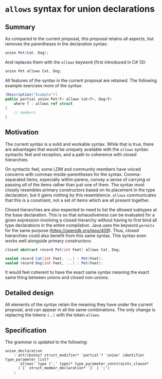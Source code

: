 # `allows` syntax for union declarations

## Summary

As compared to the current proposal, this proposal retains all aspects, but removes the parentheses in the declaration syntax:

```cs
union Pet(Cat, Dog);
```

And replaces them with the `allows` keyword (first introduced in C# 13):

```cs
union Pet allows Cat, Dog;
```

All features of the syntax in the current proposal are retained. The following example exercises more of the syntax:

```cs
[Description("Example")]
public partial union Pet<T> allows Cat<T>, Dog<T>
    where T : allows ref struct
{
    // members
}
```

## Motivation

The current syntax is a solid and workable syntax. While that is true, there are advantages that would be uniquely available with the `allows` syntax: syntactic feel and reception, and a path to coherence with closed hierarchies.

On syntactic feel, some LDM and community members have voiced concerns with commas-inside-parentheses for the syntax. Comma-separated items, especially within parens, convey a sense of carrying or passing _all_ of the items rather than just one of them. The syntax most closely resembles primary constructors based on its placement in the type declaration, but it gains nothing by this resemblence. `allows` communicates that this is a constraint, not a set of items which are all present together.

Closed hierarchies are also expected to need to list the allowed subtypes at the base declaration. This is so that exhaustiveness can be evaluated for a given expression involving a closed hierarchy without having to first bind all type declarations in the entire compilation. Java uses the keyword `permits` for the same purpose (<https://openjdk.org/jeps/409>). Thus, closed hierarchies could also benefit from this same syntax. This syntax even works well alongside primary constructors:

```cs
closed abstract record Pet(int Feet) allows Cat, Dog;

sealed record Cat(int Feet, ...) : Pet(Feet);
sealed record Dog(int Feet, ...) : Pet(Feet);
```

It would feel coherent to have the exact same syntax meaning the exact same thing between unions and closed non-unions.

## Detailed design

All elements of the syntax retain the meaning they have under the current proposal, and can appear in all the same combinations. The only change is replacing the tokens `(`...`)` with the token `allows`.

## Specification

The grammar is updated to the following:

```antlr
union_declaration
    : attributes? struct_modifier* 'partial'? 'union' identifier type_parameter_list?
      'allows' type (',' type)* type_parameter_constraints_clause*
      (`{` struct_member_declaration* `}` | ';')
    ;
```
